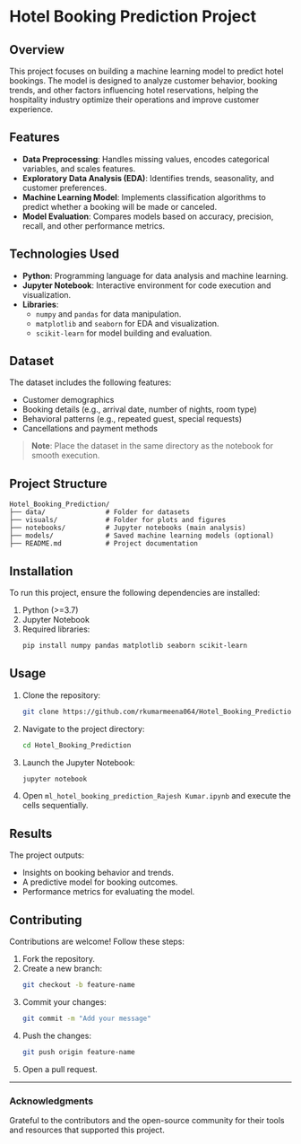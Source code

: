 # Hotel Booking Prediction Project

## Overview
This project focuses on building a machine learning model to predict hotel bookings. The model is designed to analyze customer behavior, booking trends, and other factors influencing hotel reservations, helping the hospitality industry optimize their operations and improve customer experience.

## Features
- **Data Preprocessing**: Handles missing values, encodes categorical variables, and scales features.
- **Exploratory Data Analysis (EDA)**: Identifies trends, seasonality, and customer preferences.
- **Machine Learning Model**: Implements classification algorithms to predict whether a booking will be made or canceled.
- **Model Evaluation**: Compares models based on accuracy, precision, recall, and other performance metrics.

## Technologies Used
- **Python**: Programming language for data analysis and machine learning.
- **Jupyter Notebook**: Interactive environment for code execution and visualization.
- **Libraries**:
  - `numpy` and `pandas` for data manipulation.
  - `matplotlib` and `seaborn` for EDA and visualization.
  - `scikit-learn` for model building and evaluation.

## Dataset
The dataset includes the following features:
- Customer demographics
- Booking details (e.g., arrival date, number of nights, room type)
- Behavioral patterns (e.g., repeated guest, special requests)
- Cancellations and payment methods

> **Note**: Place the dataset in the same directory as the notebook for smooth execution.

## Project Structure
```
Hotel_Booking_Prediction/
├── data/               # Folder for datasets
├── visuals/            # Folder for plots and figures
├── notebooks/          # Jupyter notebooks (main analysis)
├── models/             # Saved machine learning models (optional)
├── README.md           # Project documentation
```

## Installation
To run this project, ensure the following dependencies are installed:
1. Python (>=3.7)
2. Jupyter Notebook
3. Required libraries:
    ```bash
    pip install numpy pandas matplotlib seaborn scikit-learn
    ```

## Usage
1. Clone the repository:
    ```bash
    git clone https://github.com/rkumarmeena064/Hotel_Booking_Prediction.git
    ```
2. Navigate to the project directory:
    ```bash
    cd Hotel_Booking_Prediction
    ```
3. Launch the Jupyter Notebook:
    ```bash
    jupyter notebook
    ```
4. Open `ml_hotel_booking_prediction_Rajesh Kumar.ipynb` and execute the cells sequentially.

## Results
The project outputs:
- Insights on booking behavior and trends.
- A predictive model for booking outcomes.
- Performance metrics for evaluating the model.

## Contributing
Contributions are welcome! Follow these steps:
1. Fork the repository.
2. Create a new branch:
    ```bash
    git checkout -b feature-name
    ```
3. Commit your changes:
    ```bash
    git commit -m "Add your message"
    ```
4. Push the changes:
    ```bash
    git push origin feature-name
    ```
5. Open a pull request.


---

### Acknowledgments
Grateful to the contributors and the open-source community for their tools and resources that supported this project.

